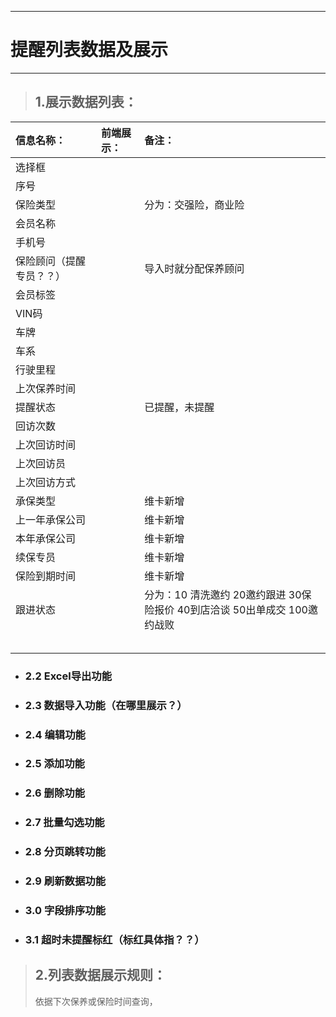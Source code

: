 
---

# 提醒列表数据及展示

---

> ## 1.展示数据列表：

| **信息名称：** | **前端展示：** | **备注：** |
| :--- | :--- | :--- |
| 选择框 |  |  |
| 序号 |  |  |
| 保险类型 |  | 分为：交强险，商业险 |
| 会员名称 |  |  |
| 手机号 |  |  |
| 保险顾问（提醒专员？？） |  | 导入时就分配保养顾问 |
| 会员标签 |  |  |
| VIN码 |  |  |
| 车牌 |  |  |
| 车系 |  |  |
| 行驶里程 |  |  |
| 上次保养时间 |  |  |
| 提醒状态 |  | 已提醒，未提醒 |
| 回访次数 |  |  |
| 上次回访时间 |  |  |
| 上次回访员 |  |  |
| 上次回访方式 |  |  |
| 承保类型 |  | 维卡新增 |
| 上一年承保公司 |  | 维卡新增 |
| 本年承保公司 |  | 维卡新增 |
| 续保专员 |  | 维卡新增 |
| 保险到期时间 |  | 维卡新增 |
| 跟进状态 |  | 分为：10 清洗邀约 20邀约跟进 30保险报价 40到店洽谈 50出单成交  100邀约战败 |
|  |  |  |
|  |  |  |
|  |  |  |
|  |  |  |
|  |  |  |

* ### 2.2 Excel导出功能
* ### 2.3 数据导入功能（在哪里展示？）
* ### 2.4 编辑功能
* ### 2.5 添加功能
* ### 2.6 删除功能
* ### 2.7 批量勾选功能
* ### 2.8 分页跳转功能
* ### 2.9 刷新数据功能
* ### 3.0 字段排序功能
* ### 3.1 超时未提醒标红（标红具体指？？）

> ## 2.列表数据展示规则：
>
> 依据下次保养或保险时间查询，



